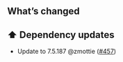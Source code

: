 ## What’s changed

## ⬆️ Dependency updates

- Update to 7.5.187 @zmottie ([#457](https://github.com/hassio-addons/addon-unifi/pull/457))
